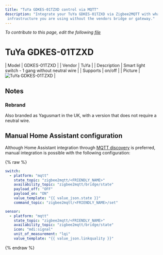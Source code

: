 ```yaml
---
title: "TuYa GDKES-01TZXD control via MQTT"
description: "Integrate your TuYa GDKES-01TZXD via Zigbee2MQTT with whatever smart home
 infrastructure you are using without the vendors bridge or gateway."
---
```


*To contribute to this page, edit the following
[file](https://github.com/Koenkk/zigbee2mqtt.io/blob/master/docs/devices/GDKES-01TZXD.md)*

# TuYa GDKES-01TZXD

| Model | GDKES-01TZXD  |
| Vendor  | TuYa  |
| Description | Smart light switch - 1 gang without neutral wire |
| Supports | on/off |
| Picture | ![TuYa GDKES-01TZXD](../images/devices/GDKES-01TZXD.jpg) |

## Notes


### Rebrand
Also branded as Yagusmart in the UK, with a version that does not require a neutral wire.


## Manual Home Assistant configuration
Although Home Assistant integration through [MQTT discovery](../integration/home_assistant) is preferred,
manual integration is possible with the following configuration:


{% raw %}
```yaml
switch:
  - platform: "mqtt"
    state_topic: "zigbee2mqtt/<FRIENDLY_NAME>"
    availability_topic: "zigbee2mqtt/bridge/state"
    payload_off: "OFF"
    payload_on: "ON"
    value_template: "{{ value_json.state }}"
    command_topic: "zigbee2mqtt/<FRIENDLY_NAME>/set"

sensor:
  - platform: "mqtt"
    state_topic: "zigbee2mqtt/<FRIENDLY_NAME>"
    availability_topic: "zigbee2mqtt/bridge/state"
    icon: "mdi:signal"
    unit_of_measurement: "lqi"
    value_template: "{{ value_json.linkquality }}"
```
{% endraw %}


